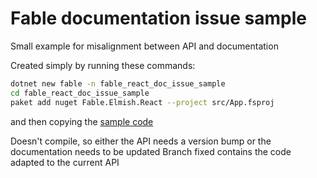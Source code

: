 # Fable documentation issue sample

Small example for misalignment between API and documentation

Created simply by running these commands:

```bash
dotnet new fable -n fable_react_doc_issue_sample
cd fable_react_doc_issue_sample
paket add nuget Fable.Elmish.React --project src/App.fsproj
```

and then copying the [sample code](https://elmish.github.io/react/browser.html)

Doesn't compile, so either the API needs a version bump or the documentation needs to be updated
Branch fixed contains the code adapted to the current API
